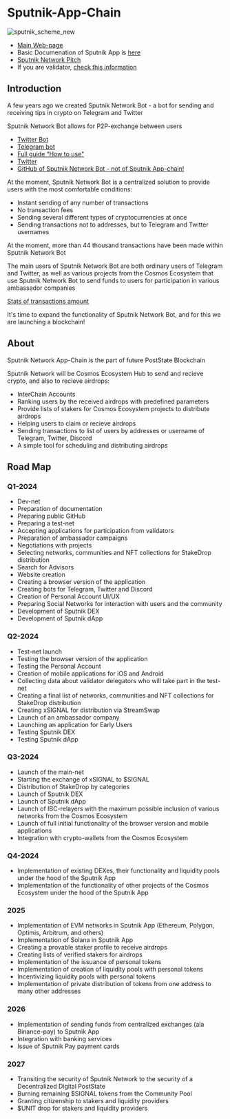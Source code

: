 # Sputnik-App-Chain

![sputnik_scheme_new](https://github.com/PostState/Sputnik-App-Chain/assets/38581319/1530c179-754e-4d04-af72-9655ecd04399)

- [Main Web-page](https://sputniknetwork.digital/)
- Basic Documenation of Sputnik App is [here](https://docs.sputniknetwork.digital/)
- [Sputnik Network Pitch](https://github.com/PostState/Sputnik-App-Chain/blob/main/Sputnik_Network_Pitch.pdf)
- If you are validator, [check this information](https://github.com/PostState/Sputnik-App-Chain/blob/main/information_for_validators.md)

## Introduction

A few years ago we created Sputnik Network Bot - a bot for sending and receiving tips in crypto on Telegram and Twitter

Sputnik Network Bot allows for P2P-exchange between users

- [Twitter Bot](https://sputnik.exchange/)
- [Telegram bot](https://t.me/SputnikNetworkBot)
- [Full guide “How to use"](https://youtu.be/zwb2TbKApvk)
- [Twitter](https://twitter.com/SputnikNetwork)
- [GitHub of Sputnik Network Bot - not of Sputnik App-chain!](https://github.com/SputnikNetwork)

At the moment, Sputnik Network Bot is a centralized solution to provide users with the most comfortable conditions:
- Instant sending of any number of transactions
- No transaction fees
- Sending several different types of cryptocurrencies at once
- Sending transactions not to addresses, but to Telegram and Twitter usernames

At the moment, more than 44 thousand transactions have been made within Sputnik Network Bot

The main users of Sputnik Network Bot are both ordinary users of Telegram and Twitter, as well as various projects from the Cosmos Ecosystem that use Sputnik Network Bot to send funds to users for participation in various ambassador companies

[Stats of transactions amount](https://docs.google.com/spreadsheets/d/1aUknmD58uYmoME7hn74hKIRFIPkBJPglFvVEChUV5Ak/edit?usp=sharing)

It's time to expand the functionality of Sputnik Network Bot, and for this we are launching a blockchain!

## About

Sputnik Network App-Chain is the part of future PostState Blockchain

Sputnik Network will be Cosmos Ecosystem Hub to send and recieve crypto, and also to recieve airdrops:
- InterChain Accounts
- Ranking users by the received airdrops with predefined parameters
- Provide lists of stakers for Cosmos Ecosystem projects to distribute airdrops
- Helping users to claim or recieve airdrops
- Sending transactions to list of users by addresses or username of Telegram, Twitter, Discord
- A simple tool for scheduling and distributing airdrops

## Road Map

### Q1-2024
- Dev-net 
- Preparation of documentation 
- Preparing public GitHub 
- Preparing a test-net
- Accepting applications for participation from validators 
- Preparation of ambassador campaigns 
- Negotiations with projects 
- Selecting networks, communities and NFT collections for StakeDrop distribution 
- Search for Advisors 
- Website creation 
- Creating a browser version of the application 
- Creating bots for Telegram, Twitter and Discord 
- Creation of Personal Account UI/UX
- Preparing Social Networks for interaction with users and the community 
- Development of Sputnik DEX 
- Development of Sputnik dApp

### Q2-2024
- Test-net launch 
- Testing the browser version of the application 
- Testing the Personal Account 
- Creation of mobile applications for iOS and Android 
- Collecting data about validator delegators who will take part in the test-net
- Creating a final list of networks, communities and NFT collections for StakeDrop distribution 
- Creating xSIGNAL for distribution via StreamSwap 
- Launch of an ambassador company 
- Launching an application for Early Users 
- Testing Sputnik DEX 
- Testing Sputnik dApp

### Q3-2024
- Launch of the main-net
- Starting the exchange of xSIGNAL to $SIGNAL 
- Distribution of StakeDrop by categories 
- Launch of Sputnik DEX 
- Launch of Sputnik dApp 
- Launch of IBC-relayers with the maximum possible inclusion of various networks from the Cosmos Ecosystem 
- Launch of full initial functionality of the browser version and mobile applications 
- Integration with crypto-wallets from the Cosmos Ecosystem

### Q4-2024
- Implementation of existing DEXes, their functionality and liquidity pools under the hood of the Sputnik App 
- Implementation of the functionality of other projects of the Cosmos Ecosystem under the hood of the Sputnik App

### 2025
- Implementation of EVM networks in Sputnik App (Ethereum, Polygon, Optimis, Arbitrum, and others) 
- Implementation of Solana in Sputnik App 
- Creating a provable staker profile to receive airdrops 
- Creating lists of verified stakers for airdrops 
- Implementation of the issuance of personal tokens 
- Implementation of creation of liquidity pools with personal tokens 
- Incentivizing liquidity pools with personal tokens 
- Implementation of private distribution of tokens from one address to many other addresses

### 2026
- Implementation of sending funds from centralized exchanges (ala Binance-pay) to Sputnik App 
- Integration with banking services 
- Issue of Sputnik Pay payment cards

### 2027
- Transiting the security of Sputnik Network to the security of a Decentralized Digital PostState 
- Burning remaining $SIGNAL tokens from the Community Pool 
- Granting citizenship to stakers and liquidity providers 
- $UNIT drop for stakers and liquidity providers
